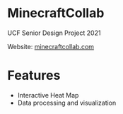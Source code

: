 # MinecraftCollab
UCF Senior Design Project 2021

Website: [minecraftcollab.com](https://minecraftcollab.com/docs/index.html)

# Features
- Interactive Heat Map
- Data processing and visualization

